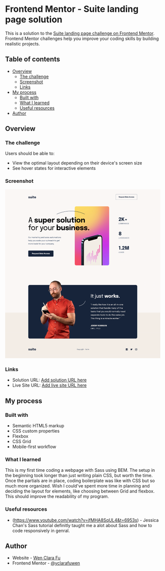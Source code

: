 # Frontend Mentor - Suite landing page solution

This is a solution to the [Suite landing page challenge on Frontend Mentor](https://www.frontendmentor.io/challenges/suite-landing-page-tj_eaU-Ra). Frontend Mentor challenges help you improve your coding skills by building realistic projects.

## Table of contents

- [Overview](#overview)
  - [The challenge](#the-challenge)
  - [Screenshot](#screenshot)
  - [Links](#links)
- [My process](#my-process)
  - [Built with](#built-with)
  - [What I learned](#what-i-learned)
  - [Useful resources](#useful-resources)
- [Author](#author)

## Overview

### The challenge

Users should be able to:

- View the optimal layout depending on their device's screen size
- See hover states for interactive elements

### Screenshot

![screenshot-desktop](https://github.com/clarafuwen/FM_Projects/blob/189b9ea5df96113f9c8c02abdef1890e16f88362/suite-landing-page/screencapture-desktop.png)

### Links

- Solution URL: [Add solution URL here](https://github.com/clarafuwen/FM_Projects/tree/main/suite-landing-page)
- Live Site URL: [Add live site URL here](https://startling-taffy-b8296f.netlify.app/)

## My process

### Built with

- Semantic HTML5 markup
- CSS custom properties
- Flexbox
- CSS Grid
- Mobile-first workflow

### What I learned

This is my first time coding a webpage with Sass using BEM. The setup in the beginning took longer than just writing plain CSS, but worth the time. Once the partials are in place, coding boilerplate was like with CSS but so much more organized. Wish I could've spent more time in planning and deciding the layout for elements, like choosing between Grid and flexbox. This should improve the readability of my program.

### Useful resources

- (https://www.youtube.com/watch?v=jfMHA8SqUL4&t=6953s) - Jessica Chan's Sass tutorial definitly taught me a alot about Sass and how to code responsively in genral.

## Author

- Website - [Wen Clara Fu](https://github.com/clarafuwen/FM_Projects)
- Frontend Mentor - [@yclarafuwen](https://www.frontendmentor.io/profile/clarafuwen)
